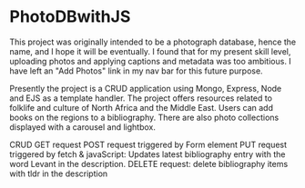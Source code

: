 # PhotoDBwithJS
This project was originally intended to be a photograph database, hence the name, and I hope it will be eventually.  I found that for my present skill level, uploading photos and applying captions and metadata was too ambitious.  I have left an "Add Photos" link in my nav bar for this future purpose.

Presently the project is a CRUD application using Mongo, Express, Node and EJS as a template handler. The project offers resources related to folklife and culture of North Africa and the Middle East.  Users can add books on the regions to a bibliography.  There are also photo collections displayed with a carousel and lightbox.

CRUD 
GET request
POST request triggered by Form element
PUT request triggered by fetch & javaScript: Updates latest bibliography entry with the word Levant in the description.
DELETE request: delete bibliography items with tldr in the description
